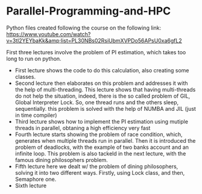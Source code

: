 # Parallel-Programming-and-HPC
Python files created following the course on the following link: https://www.youtube.com/watch?v=3tl2YEYbaKk&amp;list=PL30NBs02RsiUbmXVPDo56APsU0xa6gfL2

First three lectures involve the problem of PI estimation, which takes too long to run on python.

- First lecture shows the code to do this calculation, also creating some classes.
- Second lecture then elaborates on this problem and addresses it with the help of multi-threading. This lecture shows that having multi-threads do not help the situation, indeed, there is the so called problem of GIL, Global Interpreter Lock.
So, one thread runs and the others sleep, sequentially. this problem is solved with the help of NUMBA and JIL (just in time compiler)
- Third lecture shows how to implement the PI estimation using mutiple threads in parallel, obtaning a high efficiency very fast
- Fourth lecture starts showing the problem of race condition, which, generates when multiple threads run in parallel. Then it is introduced the problem of deadlocks, with the example of two banks account and an infinite loop. This problem is also tackeld in the next lecture, with the famous dining philosophers problem.
- Fifth lecture here we dealt w/ the problem of dining philosophers, solving it into two different ways. Firstly, using Lock class, and then, Semaphore one.
- Sixth lecture
